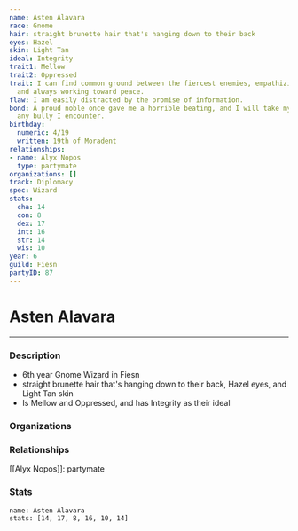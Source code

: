 ```yaml
---
name: Asten Alavara
race: Gnome
hair: straight brunette hair that's hanging down to their back
eyes: Hazel
skin: Light Tan
ideal: Integrity
trait1: Mellow
trait2: Oppressed
trait: I can find common ground between the fiercest enemies, empathizing with them
  and always working toward peace.
flaw: I am easily distracted by the promise of information.
bond: A proud noble once gave me a horrible beating, and I will take my revenge on
  any bully I encounter.
birthday:
  numeric: 4/19
  written: 19th of Moradent
relationships:
- name: Alyx Nopos
  type: partymate
organizations: []
track: Diplomacy
spec: Wizard
stats:
  cha: 14
  con: 8
  dex: 17
  int: 16
  str: 14
  wis: 10
year: 6
guild: Fiesn
partyID: 87
---
```

# Asten Alavara
---
### Description
- 6th year Gnome Wizard in Fiesn
- straight brunette hair that's hanging down to their back, Hazel eyes, and Light Tan skin
- Is Mellow and Oppressed, and has Integrity as their ideal

### Organizations
### Relationships
[[Alyx Nopos]]: partymate
### Stats
```statblock
name: Asten Alavara
stats: [14, 17, 8, 16, 10, 14]
```